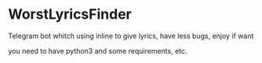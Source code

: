 # WorstLyricsFinder
Telegram bot whitch using inline to give lyrics, have less bugs, enjoy if want

you need to have python3 and some requirements, etc.
